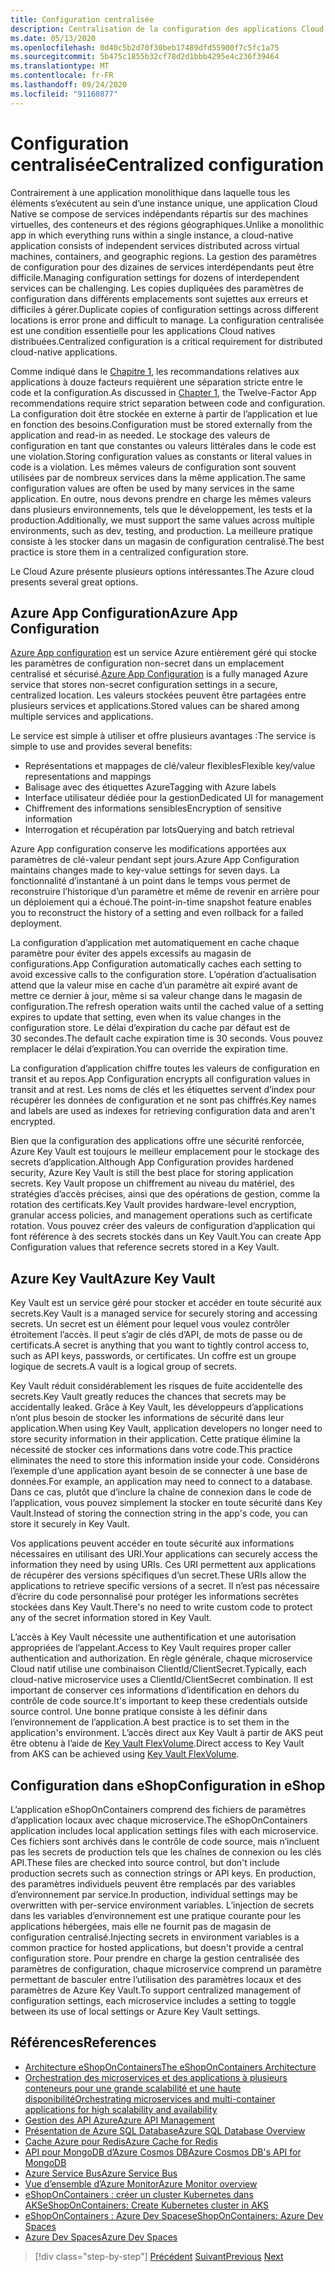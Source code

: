 ```yaml
---
title: Configuration centralisée
description: Centralisation de la configuration des applications Cloud natives à l’aide de Azure App configuration et du coffre AzureKey.
ms.date: 05/13/2020
ms.openlocfilehash: 0d40c5b2d70f30beb17489dfd55900f7c5fc1a75
ms.sourcegitcommit: 5b475c1855b32cf78d2d1bbb4295e4c236f39464
ms.translationtype: MT
ms.contentlocale: fr-FR
ms.lasthandoff: 09/24/2020
ms.locfileid: "91160877"
---
```

# <a name="centralized-configuration"></a><span data-ttu-id="83641-103">Configuration centralisée</span><span class="sxs-lookup"><span data-stu-id="83641-103">Centralized configuration</span></span>

<span data-ttu-id="83641-104">Contrairement à une application monolithique dans laquelle tous les éléments s’exécutent au sein d’une instance unique, une application Cloud Native se compose de services indépendants répartis sur des machines virtuelles, des conteneurs et des régions géographiques.</span><span class="sxs-lookup"><span data-stu-id="83641-104">Unlike a monolithic app in which everything runs within a single instance, a cloud-native application consists of independent services distributed across virtual machines, containers, and geographic regions.</span></span> <span data-ttu-id="83641-105">La gestion des paramètres de configuration pour des dizaines de services interdépendants peut être difficile.</span><span class="sxs-lookup"><span data-stu-id="83641-105">Managing configuration settings for dozens of interdependent services can be challenging.</span></span> <span data-ttu-id="83641-106">Les copies dupliquées des paramètres de configuration dans différents emplacements sont sujettes aux erreurs et difficiles à gérer.</span><span class="sxs-lookup"><span data-stu-id="83641-106">Duplicate copies of configuration settings across different locations is error prone and difficult to manage.</span></span> <span data-ttu-id="83641-107">La configuration centralisée est une condition essentielle pour les applications Cloud natives distribuées.</span><span class="sxs-lookup"><span data-stu-id="83641-107">Centralized configuration is a critical requirement for distributed cloud-native applications.</span></span>

<span data-ttu-id="83641-108">Comme indiqué dans le [Chapitre 1](introduction.md), les recommandations relatives aux applications à douze facteurs requièrent une séparation stricte entre le code et la configuration.</span><span class="sxs-lookup"><span data-stu-id="83641-108">As discussed in [Chapter 1](introduction.md), the Twelve-Factor App recommendations require strict separation between code and configuration.</span></span> <span data-ttu-id="83641-109">La configuration doit être stockée en externe à partir de l’application et lue en fonction des besoins.</span><span class="sxs-lookup"><span data-stu-id="83641-109">Configuration must be stored externally from the application and read-in as needed.</span></span> <span data-ttu-id="83641-110">Le stockage des valeurs de configuration en tant que constantes ou valeurs littérales dans le code est une violation.</span><span class="sxs-lookup"><span data-stu-id="83641-110">Storing configuration values as constants or literal values in code is a violation.</span></span> <span data-ttu-id="83641-111">Les mêmes valeurs de configuration sont souvent utilisées par de nombreux services dans la même application.</span><span class="sxs-lookup"><span data-stu-id="83641-111">The same configuration values are often be used by many services in the same application.</span></span> <span data-ttu-id="83641-112">En outre, nous devons prendre en charge les mêmes valeurs dans plusieurs environnements, tels que le développement, les tests et la production.</span><span class="sxs-lookup"><span data-stu-id="83641-112">Additionally, we must support the same values across multiple environments, such as dev, testing, and production.</span></span> <span data-ttu-id="83641-113">La meilleure pratique consiste à les stocker dans un magasin de configuration centralisé.</span><span class="sxs-lookup"><span data-stu-id="83641-113">The best practice is store them in a centralized configuration store.</span></span>

<span data-ttu-id="83641-114">Le Cloud Azure présente plusieurs options intéressantes.</span><span class="sxs-lookup"><span data-stu-id="83641-114">The Azure cloud presents several great options.</span></span>

## <a name="azure-app-configuration"></a><span data-ttu-id="83641-115">Azure App Configuration</span><span class="sxs-lookup"><span data-stu-id="83641-115">Azure App Configuration</span></span>

<span data-ttu-id="83641-116">[Azure App configuration](/azure/azure-app-configuration/overview) est un service Azure entièrement géré qui stocke les paramètres de configuration non-secret dans un emplacement centralisé et sécurisé.</span><span class="sxs-lookup"><span data-stu-id="83641-116">[Azure App Configuration](/azure/azure-app-configuration/overview) is a fully managed Azure service that stores non-secret configuration settings in a secure, centralized location.</span></span> <span data-ttu-id="83641-117">Les valeurs stockées peuvent être partagées entre plusieurs services et applications.</span><span class="sxs-lookup"><span data-stu-id="83641-117">Stored values can be shared among multiple services and applications.</span></span>

<span data-ttu-id="83641-118">Le service est simple à utiliser et offre plusieurs avantages :</span><span class="sxs-lookup"><span data-stu-id="83641-118">The service is simple to use and provides several benefits:</span></span>

- <span data-ttu-id="83641-119">Représentations et mappages de clé/valeur flexibles</span><span class="sxs-lookup"><span data-stu-id="83641-119">Flexible key/value representations and mappings</span></span>
- <span data-ttu-id="83641-120">Balisage avec des étiquettes Azure</span><span class="sxs-lookup"><span data-stu-id="83641-120">Tagging with Azure labels</span></span>
- <span data-ttu-id="83641-121">Interface utilisateur dédiée pour la gestion</span><span class="sxs-lookup"><span data-stu-id="83641-121">Dedicated UI for management</span></span>
- <span data-ttu-id="83641-122">Chiffrement des informations sensibles</span><span class="sxs-lookup"><span data-stu-id="83641-122">Encryption of sensitive information</span></span>
- <span data-ttu-id="83641-123">Interrogation et récupération par lots</span><span class="sxs-lookup"><span data-stu-id="83641-123">Querying and batch retrieval</span></span>

<span data-ttu-id="83641-124">Azure App configuration conserve les modifications apportées aux paramètres de clé-valeur pendant sept jours.</span><span class="sxs-lookup"><span data-stu-id="83641-124">Azure App Configuration maintains changes made to key-value settings for seven days.</span></span> <span data-ttu-id="83641-125">La fonctionnalité d’instantané à un point dans le temps vous permet de reconstruire l’historique d’un paramètre et même de revenir en arrière pour un déploiement qui a échoué.</span><span class="sxs-lookup"><span data-stu-id="83641-125">The point-in-time snapshot feature enables you to reconstruct the history of a setting and even rollback for a failed deployment.</span></span>

<span data-ttu-id="83641-126">La configuration d’application met automatiquement en cache chaque paramètre pour éviter des appels excessifs au magasin de configurations.</span><span class="sxs-lookup"><span data-stu-id="83641-126">App Configuration automatically caches each setting to avoid excessive calls to the configuration store.</span></span> <span data-ttu-id="83641-127">L’opération d’actualisation attend que la valeur mise en cache d’un paramètre ait expiré avant de mettre ce dernier à jour, même si sa valeur change dans le magasin de configuration.</span><span class="sxs-lookup"><span data-stu-id="83641-127">The refresh operation waits until the cached value of a setting expires to update that setting, even when its value changes in the configuration store.</span></span> <span data-ttu-id="83641-128">Le délai d’expiration du cache par défaut est de 30 secondes.</span><span class="sxs-lookup"><span data-stu-id="83641-128">The default cache expiration time is 30 seconds.</span></span> <span data-ttu-id="83641-129">Vous pouvez remplacer le délai d’expiration.</span><span class="sxs-lookup"><span data-stu-id="83641-129">You can override the expiration time.</span></span>

<span data-ttu-id="83641-130">La configuration d’application chiffre toutes les valeurs de configuration en transit et au repos.</span><span class="sxs-lookup"><span data-stu-id="83641-130">App Configuration encrypts all configuration values in transit and at rest.</span></span> <span data-ttu-id="83641-131">Les noms de clés et les étiquettes servent d’index pour récupérer les données de configuration et ne sont pas chiffrés.</span><span class="sxs-lookup"><span data-stu-id="83641-131">Key names and labels are used as indexes for retrieving configuration data and aren't encrypted.</span></span>

<span data-ttu-id="83641-132">Bien que la configuration des applications offre une sécurité renforcée, Azure Key Vault est toujours le meilleur emplacement pour le stockage des secrets d’application.</span><span class="sxs-lookup"><span data-stu-id="83641-132">Although App Configuration provides hardened security, Azure Key Vault is still the best place for storing application secrets.</span></span> <span data-ttu-id="83641-133">Key Vault propose un chiffrement au niveau du matériel, des stratégies d’accès précises, ainsi que des opérations de gestion, comme la rotation des certificats.</span><span class="sxs-lookup"><span data-stu-id="83641-133">Key Vault provides hardware-level encryption, granular access policies, and management operations such as certificate rotation.</span></span> <span data-ttu-id="83641-134">Vous pouvez créer des valeurs de configuration d’application qui font référence à des secrets stockés dans un Key Vault.</span><span class="sxs-lookup"><span data-stu-id="83641-134">You can create App Configuration values that reference secrets stored in a Key Vault.</span></span>

## <a name="azure-key-vault"></a><span data-ttu-id="83641-135">Azure Key Vault</span><span class="sxs-lookup"><span data-stu-id="83641-135">Azure Key Vault</span></span>

<span data-ttu-id="83641-136">Key Vault est un service géré pour stocker et accéder en toute sécurité aux secrets.</span><span class="sxs-lookup"><span data-stu-id="83641-136">Key Vault is a managed service for securely storing and accessing secrets.</span></span> <span data-ttu-id="83641-137">Un secret est un élément pour lequel vous voulez contrôler étroitement l’accès. Il peut s’agir de clés d’API, de mots de passe ou de certificats.</span><span class="sxs-lookup"><span data-stu-id="83641-137">A secret is anything that you want to tightly control access to, such as API keys, passwords, or certificates.</span></span> <span data-ttu-id="83641-138">Un coffre est un groupe logique de secrets.</span><span class="sxs-lookup"><span data-stu-id="83641-138">A vault is a logical group of secrets.</span></span>

<span data-ttu-id="83641-139">Key Vault réduit considérablement les risques de fuite accidentelle des secrets.</span><span class="sxs-lookup"><span data-stu-id="83641-139">Key Vault greatly reduces the chances that secrets may be accidentally leaked.</span></span> <span data-ttu-id="83641-140">Grâce à Key Vault, les développeurs d’applications n’ont plus besoin de stocker les informations de sécurité dans leur application.</span><span class="sxs-lookup"><span data-stu-id="83641-140">When using Key Vault, application developers no longer need to store security information in their application.</span></span> <span data-ttu-id="83641-141">Cette pratique élimine la nécessité de stocker ces informations dans votre code.</span><span class="sxs-lookup"><span data-stu-id="83641-141">This practice eliminates the need to store this information inside your code.</span></span> <span data-ttu-id="83641-142">Considérons l’exemple d’une application ayant besoin de se connecter à une base de données.</span><span class="sxs-lookup"><span data-stu-id="83641-142">For example, an application may need to connect to a database.</span></span> <span data-ttu-id="83641-143">Dans ce cas, plutôt que d’inclure la chaîne de connexion dans le code de l’application, vous pouvez simplement la stocker en toute sécurité dans Key Vault.</span><span class="sxs-lookup"><span data-stu-id="83641-143">Instead of storing the connection string in the app's code, you can store it securely in Key Vault.</span></span>

<span data-ttu-id="83641-144">Vos applications peuvent accéder en toute sécurité aux informations nécessaires en utilisant des URI.</span><span class="sxs-lookup"><span data-stu-id="83641-144">Your applications can securely access the information they need by using URIs.</span></span> <span data-ttu-id="83641-145">Ces URI permettent aux applications de récupérer des versions spécifiques d’un secret.</span><span class="sxs-lookup"><span data-stu-id="83641-145">These URIs allow the applications to retrieve specific versions of a secret.</span></span> <span data-ttu-id="83641-146">Il n’est pas nécessaire d’écrire du code personnalisé pour protéger les informations secrètes stockées dans Key Vault.</span><span class="sxs-lookup"><span data-stu-id="83641-146">There's no need to write custom code to protect any of the secret information stored in Key Vault.</span></span>

<span data-ttu-id="83641-147">L’accès à Key Vault nécessite une authentification et une autorisation appropriées de l’appelant.</span><span class="sxs-lookup"><span data-stu-id="83641-147">Access to Key Vault requires proper caller authentication and authorization.</span></span> <span data-ttu-id="83641-148">En règle générale, chaque microservice Cloud natif utilise une combinaison ClientId/ClientSecret.</span><span class="sxs-lookup"><span data-stu-id="83641-148">Typically, each cloud-native microservice uses a ClientId/ClientSecret combination.</span></span> <span data-ttu-id="83641-149">Il est important de conserver ces informations d’identification en dehors du contrôle de code source.</span><span class="sxs-lookup"><span data-stu-id="83641-149">It's important to keep these credentials outside source control.</span></span> <span data-ttu-id="83641-150">Une bonne pratique consiste à les définir dans l’environnement de l’application.</span><span class="sxs-lookup"><span data-stu-id="83641-150">A best practice is to set them in  the application's environment.</span></span> <span data-ttu-id="83641-151">L’accès direct aux Key Vault à partir de AKS peut être obtenu à l’aide de [Key Vault FlexVolume](https://github.com/Azure/kubernetes-keyvault-flexvol).</span><span class="sxs-lookup"><span data-stu-id="83641-151">Direct access to Key Vault from AKS can be achieved using [Key Vault FlexVolume](https://github.com/Azure/kubernetes-keyvault-flexvol).</span></span>

## <a name="configuration-in-eshop"></a><span data-ttu-id="83641-152">Configuration dans eShop</span><span class="sxs-lookup"><span data-stu-id="83641-152">Configuration in eShop</span></span>

<span data-ttu-id="83641-153">L’application eShopOnContainers comprend des fichiers de paramètres d’application locaux avec chaque microservice.</span><span class="sxs-lookup"><span data-stu-id="83641-153">The eShopOnContainers application includes local application settings files with each microservice.</span></span> <span data-ttu-id="83641-154">Ces fichiers sont archivés dans le contrôle de code source, mais n’incluent pas les secrets de production tels que les chaînes de connexion ou les clés API.</span><span class="sxs-lookup"><span data-stu-id="83641-154">These files are checked into source control, but don't include production secrets such as connection strings or API keys.</span></span> <span data-ttu-id="83641-155">En production, des paramètres individuels peuvent être remplacés par des variables d’environnement par service.</span><span class="sxs-lookup"><span data-stu-id="83641-155">In production, individual settings may be overwritten with per-service environment variables.</span></span> <span data-ttu-id="83641-156">L’injection de secrets dans les variables d’environnement est une pratique courante pour les applications hébergées, mais elle ne fournit pas de magasin de configuration centralisé.</span><span class="sxs-lookup"><span data-stu-id="83641-156">Injecting secrets in environment variables is a common practice for hosted applications, but doesn't provide a central configuration store.</span></span> <span data-ttu-id="83641-157">Pour prendre en charge la gestion centralisée des paramètres de configuration, chaque microservice comprend un paramètre permettant de basculer entre l’utilisation des paramètres locaux et des paramètres de Azure Key Vault.</span><span class="sxs-lookup"><span data-stu-id="83641-157">To support centralized management of configuration settings, each microservice includes a setting to toggle between its use of local settings or Azure Key Vault settings.</span></span>

## <a name="references"></a><span data-ttu-id="83641-158">Références</span><span class="sxs-lookup"><span data-stu-id="83641-158">References</span></span>

- [<span data-ttu-id="83641-159">Architecture eShopOnContainers</span><span class="sxs-lookup"><span data-stu-id="83641-159">The eShopOnContainers Architecture</span></span>](https://github.com/dotnet-architecture/eShopOnContainers/wiki/Architecture)
- [<span data-ttu-id="83641-160">Orchestration des microservices et des applications à plusieurs conteneurs pour une grande scalabilité et une haute disponibilité</span><span class="sxs-lookup"><span data-stu-id="83641-160">Orchestrating microservices and multi-container applications for high scalability and availability</span></span>](../microservices/architect-microservice-container-applications/scalable-available-multi-container-microservice-applications.md)
- [<span data-ttu-id="83641-161">Gestion des API Azure</span><span class="sxs-lookup"><span data-stu-id="83641-161">Azure API Management</span></span>](/azure/api-management/api-management-key-concepts)
- [<span data-ttu-id="83641-162">Présentation de Azure SQL Database</span><span class="sxs-lookup"><span data-stu-id="83641-162">Azure SQL Database Overview</span></span>](/azure/sql-database/sql-database-technical-overview)
- [<span data-ttu-id="83641-163">Cache Azure pour Redis</span><span class="sxs-lookup"><span data-stu-id="83641-163">Azure Cache for Redis</span></span>](https://azure.microsoft.com/services/cache/)
- [<span data-ttu-id="83641-164">API pour MongoDB d’Azure Cosmos DB</span><span class="sxs-lookup"><span data-stu-id="83641-164">Azure Cosmos DB's API for MongoDB</span></span>](/azure/cosmos-db/mongodb-introduction)
- [<span data-ttu-id="83641-165">Azure Service Bus</span><span class="sxs-lookup"><span data-stu-id="83641-165">Azure Service Bus</span></span>](/azure/service-bus-messaging/service-bus-messaging-overview)
- [<span data-ttu-id="83641-166">Vue d’ensemble d’Azure Monitor</span><span class="sxs-lookup"><span data-stu-id="83641-166">Azure Monitor overview</span></span>](/azure/azure-monitor/overview)
- <span data-ttu-id="83641-167">[eShopOnContainers : créer un cluster Kubernetes dans AKS](https://github.com/dotnet-architecture/eShopOnContainers/wiki/Deploy-to-Azure-Kubernetes-Service-(AKS)#create-kubernetes-cluster-in-aks)</span><span class="sxs-lookup"><span data-stu-id="83641-167">[eShopOnContainers: Create Kubernetes cluster in AKS](https://github.com/dotnet-architecture/eShopOnContainers/wiki/Deploy-to-Azure-Kubernetes-Service-(AKS)#create-kubernetes-cluster-in-aks)</span></span>
- [<span data-ttu-id="83641-168">eShopOnContainers : Azure Dev Spaces</span><span class="sxs-lookup"><span data-stu-id="83641-168">eShopOnContainers: Azure Dev Spaces</span></span>](https://github.com/dotnet-architecture/eShopOnContainers/wiki/Azure-Dev-Spaces)
- [<span data-ttu-id="83641-169">Azure Dev Spaces</span><span class="sxs-lookup"><span data-stu-id="83641-169">Azure Dev Spaces</span></span>](/azure/dev-spaces/about)

>[!div class="step-by-step"]
><span data-ttu-id="83641-170">[Précédent](deploy-eshoponcontainers-azure.md) 
> [Suivant](scale-applications.md)</span><span class="sxs-lookup"><span data-stu-id="83641-170">[Previous](deploy-eshoponcontainers-azure.md)
[Next](scale-applications.md)</span></span>
